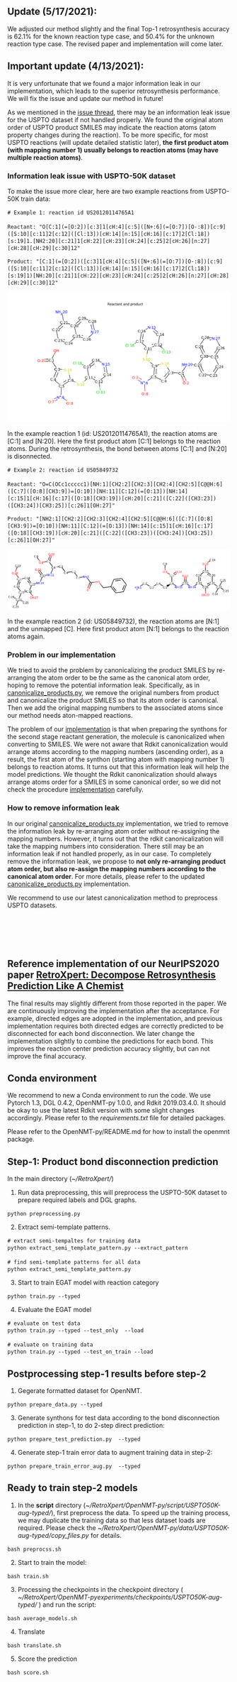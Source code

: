 ## Update (5/17/2021):

We adjusted our method slightly and the final Top-1 retrosynthesis accuracy is 62.1% for the known reaction type case, and 50.4% for the unknown reaction type case. The revised paper and implementation will come later.  

## Important update (4/13/2021):

It is very unfortunate that we found a major information leak in our implementation, which leads to the superior retrosynthesis performance.
We will fix the issue and update our method in future!

As we mentioned in the [issue thread](https://github.com/uta-smile/RetroXpert/issues/10#issuecomment-803699582), there may be an information leak issue for the USPTO dataset if not handled properly. 
We found the original atom order of USPTO product SMILES may indicate the reaction atoms (atom property changes during the reaction). 
To be more specific, for most USPTO reactions (will update detailed statistic later), **the first product atom (with mapping number 1) usually belongs to reaction atoms (may have multiple reaction atoms)**. 

### Information leak issue with USPTO-50K dataset
To make the issue more clear, here are two example reactions from USPTO-50K train data:

```
# Example 1: reaction id US20120114765A1

Reactant: "O[C:1](=[O:2])[c:3]1[cH:4][c:5]([N+:6](=[O:7])[O-:8])[c:9]([S:10][c:11]2[c:12]([Cl:13])[cH:14][n:15][cH:16][c:17]2[Cl:18])[s:19]1.[NH2:20][c:21]1[cH:22][cH:23][cH:24][c:25]2[cH:26][n:27][cH:28][cH:29][c:30]12"
```

```
Product: "[C:1](=[O:2])([c:3]1[cH:4][c:5]([N+:6](=[O:7])[O-:8])[c:9]([S:10][c:11]2[c:12]([Cl:13])[cH:14][n:15][cH:16][c:17]2[Cl:18])[s:19]1)[NH:20][c:21]1[cH:22][cH:23][cH:24][c:25]2[cH:26][n:27][cH:28][cH:29][c:30]12"
```

![reaction_1](./reaction_1.png)



In the example reaction 1 (id: US20120114765A1), the reaction atoms are [C:1] and [N:20].
Here the first product atom [C:1] belongs to the reaction atoms.
During the retrosynthesis, the bond between atoms [C:1] and [N:20] is disonnected.


```
# Example 2: reaction id US05849732

Reactant: "O=C(OCc1ccccc1)[NH:1][CH2:2][CH2:3][CH2:4][CH2:5][C@@H:6]([C:7]([O:8][CH3:9])=[O:10])[NH:11][C:12](=[O:13])[NH:14][c:15]1[cH:16][c:17]([O:18][CH3:19])[cH:20][c:21]([C:22]([CH3:23])([CH3:24])[CH3:25])[c:26]1[OH:27]"
```

```
Product: "[NH2:1][CH2:2][CH2:3][CH2:4][CH2:5][C@@H:6]([C:7]([O:8][CH3:9])=[O:10])[NH:11][C:12](=[O:13])[NH:14][c:15]1[cH:16][c:17]([O:18][CH3:19])[cH:20][c:21]([C:22]([CH3:23])([CH3:24])[CH3:25])[c:26]1[OH:27]"
```
![reaction_2](./reaction_2.png)

In the example reaction 2 (id: US05849732), the reaction atoms are [N:1] and the unmapped [C]. Here first product atom [N:1] belongs to the reaction atoms again.



### Problem in our implementation

We tried to avoid the problem by canonicalizing the product SMILES by re-arranging the atom order to be the same as the canonical atom order, hoping to remove the potential information leak.
Specifically, as in [canonicalize_products.py](https://github.com/uta-smile/RetroXpert/blob/main/canonicalize_products.py#L20), we remove the original numbers from product and canonicalize the product SMILES so that its atom order is canonical.
Then we add the original mapping numbers to the associated atoms since our method needs aton-mapped reactions.

The problem of our [implementation](https://github.com/uta-smile/RetroXpert/blob/main/preprocessing.py#L173) is that when preparing the synthons for the second stage reactant generation, the molecule is canonicalized when converting to SMILES.
We were not aware that Rdkit canonicalization would arrange atoms according to the mapping numbers (ascending order), as a result, the first atom of the synthon (starting atom with mapping number 1) belongs to reaction atoms.
It turns out that this information leak will help the model predictions.
We thought the Rdkit canonicalization should always arrange atoms order for a SMILES in some canonical order, so we did not check the procedure [implementation](https://github.com/uta-smile/RetroXpert/blob/main/preprocessing.py#L173) carefully. 

### How to remove information leak

In our original [canonicalize_products.py](https://github.com/uta-smile/RetroXpert/blob/main/canonicalize_products.py#L20) implementation, we tried to remove the information leak by re-arranging atom order without re-assigning the mapping numbers.
However, it turns out that the rdkit canonicalization will take the mapping numbers into consideration. There still may be an information leak if not handled properly, as in our case.
To completely remove the information leak, we propose to **not only re-arranging product atom order, but also re-assign the mapping numbers according to the canonical atom order**.
For more details, please refer to the updated [canonicalize_products.py](https://github.com/uta-smile/RetroXpert/blob/canonical_product/canonicalize_products.py) implementation.

We recommend to use our latest canonicalization method to preprocess USPTO datasets.

<br/><br/> 
<br/><br/> 



## Reference implementation of our NeurIPS2020 paper [RetroXpert: Decompose Retrosynthesis Prediction Like A Chemist](https://arxiv.org/pdf/2011.02893.pdf) 


The final results may slightly different from those reported in the paper. We are continuously improving the implementation after the acceptance. 
For example, directed edges are adopted in the implementation, and previous implementation requires both directed edges are correctly predicted to be disconnected for each bond disconnection.
We later change the implementation slightly to combine the predictions for each bond. This improves the reaction center prediction accuracy slightly, but can not improve the final accuracy.

## Conda environment
We recommend to new a Conda environment to run the code. We use Pytorch 1.3, DGL 0.4.2, OpenNMT-py 1.0.0, and Rdkit 2019.03.4.0. It should be okay to use the latest Rdkit version with some slight changes accordingly. Please refer to the *requirements.txt* file for detailed packages.

Please refer to the OpenNMT-py/README.md for how to install the openmnt package. 

## Step-1: Product bond disconnection prediction

In the main directory (*~/RetroXpert/*)

1. Run data preprocessing, this will preprocess the USPTO-50K dataset to prepare required labels and DGL graphs.
```
python preprocessing.py
```
2. Extract semi-template patterns.
```
# extract semi-tempaltes for training data
python extract_semi_template_pattern.py --extract_pattern

# find semi-template patterns for all data
python extract_semi_template_pattern.py
```
3. Start to train EGAT model with reaction category
```
python train.py --typed
```

4. Evaluate the EGAT model
```
# evaluate on test data
python train.py --typed --test_only  --load

# evaluate on training data
python train.py --typed --test_on_train --load

```

## Postprocessing step-1 results before step-2 

1. Gegerate formatted dataset for OpenNMT.

```
python prepare_data.py --typed
```


3. Generate synthons for test data according to the bond disconnection prediction in step-1, to do 2-step direct prediction:
```
python prepare_test_prediction.py  --typed
```


4. Generate step-1 train error data to augment training data in step-2:
```
python prepare_train_error_aug.py  --typed
```


## Ready to train step-2 models


1. In the **script** directory (*~/RetroXpert/OpenNMT-py/script/USPTO50K-aug-typed/*), first preprocess the data.
   To speed up the training process, we may duplicate the training data so that less dataset loads are required.
   Please check the *~/RetroXpert/OpenNMT-py/data/USPTO50K-aug-typed/copy_files.py* for details.

```
bash preprocss.sh
```

2. Start to train the model:
```
bash train.sh
```

3. Processing the checkpoints in the checkpoint directory ( *~/RetroXpert/OpenNMT-pyexperiments/checkpoints/USPTO50K-aug-typed/* ) and run the script:
```
bash average_models.sh
```


4. Translate
```
bash translate.sh
```

5. Score the prediction
```
bash score.sh
```


